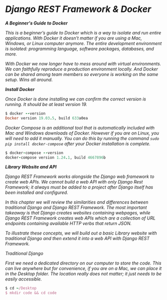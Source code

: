 # *Django REST Framework & Docker*

***A Beginner's Guide to Docker***

*This is a beginner’s guide to Docker which is a way to isolate and run entire applications. With Docker it doesn’t matter if you are using a Mac, Windows, or Linux computer anymore. The entire development environment is isolated: programming language, software packages, databases, and more.*

*With Docker we now longer have to mess around with virtual environments. We can faithfully reproduce a production environment locally. And Docker can be shared among team members so everyone is working on the same setup. Wins all around.*

***Install Docker***

*Once Docker is done installing we can confirm the correct version is running. It should be at least version 19.*

``` ruby
$ docker --version
Docker version 19.03.5, build 633a0ea
```

*Docker Compose is an additional tool that is automatically included with Mac and Windows downloads of Docker. However if you are on Linux, you will need to add it manually. You can do this by running the command `sudo pip install docker-compose` after your Docker installation is complete.*


``` ruby
$ docker-compose --version
docker-compose version 1.24.1, build 4667896b
```

***Library Website and API***

*Django REST Framework works alongside the Django web framework to create web APIs. We cannot build a web API with only Django Rest Framework; it always must be added to a project after Django itself has been installed and configured.*

*In this chapter we will review the similarities and differences between traditional Django and Django REST Framework. The most important takeaway is that Django creates websites containing webpages, while Django REST Framework creates web APIs which are a collection of URL endpoints containing available HTTP verbs that return JSON.*

*To illustrate these concepts, we will build out a basic Library website with traditional Django and then extend it into a web API with Django REST Framework.*

*Traditional Django*

*First we need a dedicated directory on our computer to store the code. This can live anywhere but for convenience, if you are on a Mac, we can place it in the Desktop folder. The location really does not matter; it just needs to be easily accessible.*

``` ruby
$ cd ~/Desktop
$ mkdir code && cd code
```

